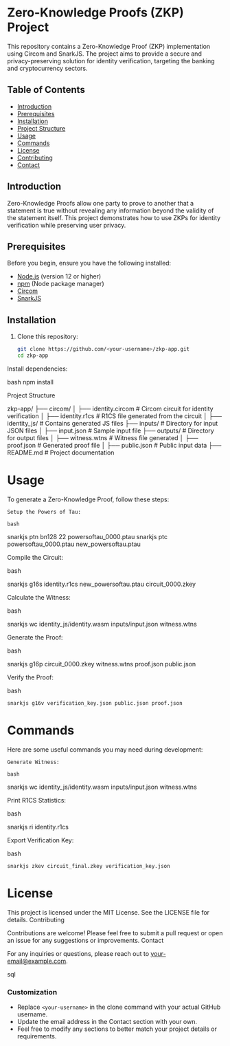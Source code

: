 # Zero-Knowledge Proofs (ZKP) Project

This repository contains a Zero-Knowledge Proof (ZKP) implementation using Circom and SnarkJS. The project aims to provide a secure and privacy-preserving solution for identity verification, targeting the banking and cryptocurrency sectors.

## Table of Contents

- [Introduction](#introduction)
- [Prerequisites](#prerequisites)
- [Installation](#installation)
- [Project Structure](#project-structure)
- [Usage](#usage)
- [Commands](#commands)
- [License](#license)
- [Contributing](#contributing)
- [Contact](#contact)

## Introduction

Zero-Knowledge Proofs allow one party to prove to another that a statement is true without revealing any information beyond the validity of the statement itself. This project demonstrates how to use ZKPs for identity verification while preserving user privacy.

## Prerequisites

Before you begin, ensure you have the following installed:

- [Node.js](https://nodejs.org/) (version 12 or higher)
- [npm](https://www.npmjs.com/) (Node package manager)
- [Circom](https://docs.circom.io/gettingstarted/installation/)
- [SnarkJS](https://github.com/iden3/snarkjs)

## Installation

1. Clone this repository:
   ```bash
   git clone https://github.com/<your-username>/zkp-app.git
   cd zkp-app
Install dependencies:

bash
npm install

Project Structure

zkp-app/
├── circom/
│   ├── identity.circom        # Circom circuit for identity verification
│   ├── identity.r1cs          # R1CS file generated from the circuit
│   ├── identity_js/            # Contains generated JS files
├── inputs/                    # Directory for input JSON files
│   ├── input.json              # Sample input file
├── outputs/                   # Directory for output files
│   ├── witness.wtns            # Witness file generated
│   ├── proof.json              # Generated proof file
│   ├── public.json             # Public input data
├── README.md                   # Project documentation

# Usage

To generate a Zero-Knowledge Proof, follow these steps:

    Setup the Powers of Tau:

    bash

snarkjs ptn bn128 22 powersoftau_0000.ptau
snarkjs ptc powersoftau_0000.ptau new_powersoftau.ptau

Compile the Circuit:

bash

snarkjs g16s identity.r1cs new_powersoftau.ptau circuit_0000.zkey

Calculate the Witness:

bash

snarkjs wc identity_js/identity.wasm inputs/input.json witness.wtns

Generate the Proof:

bash

snarkjs g16p circuit_0000.zkey witness.wtns proof.json public.json

Verify the Proof:

bash

    snarkjs g16v verification_key.json public.json proof.json

# Commands

Here are some useful commands you may need during development:

    Generate Witness:

    bash

snarkjs wc identity_js/identity.wasm inputs/input.json witness.wtns

Print R1CS Statistics:

bash

snarkjs ri identity.r1cs

Export Verification Key:

bash

    snarkjs zkev circuit_final.zkey verification_key.json

# License

This project is licensed under the MIT License. See the LICENSE file for details.
Contributing

Contributions are welcome! Please feel free to submit a pull request or open an issue for any suggestions or improvements.
Contact

For any inquiries or questions, please reach out to your-email@example.com.

sql


### Customization
- Replace `<your-username>` in the clone command with your actual GitHub username.
- Update the email address in the Contact section with your own.
- Feel free to modify any sections to better match your project details or requirements.
